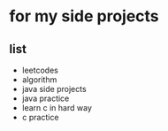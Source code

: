 # for my side projects
## list
- leetcodes
- algorithm
- java side projects
- java practice
- learn c in hard way
- c practice

